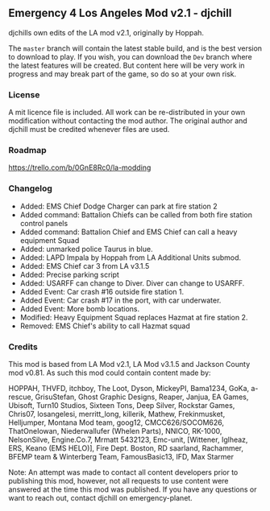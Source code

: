 ## Emergency 4 Los Angeles Mod v2.1 - djchill
djchills own edits of the LA mod v2.1, originally by Hoppah.

The `master` branch will contain the latest stable build, and is the best version to download to play. If you wish, you can download the `Dev` branch where the latest features will be created. But content here will be very work in progress and may break part of the game, so do so at your own risk.

### License
A mit licence file is included. All work can be re-distributed in your own modification without contacting the mod author. The original author and djchill must be credited whenever files are used.

### Roadmap
https://trello.com/b/0GnE8Rc0/la-modding

### Changelog
* Added: EMS Chief Dodge Charger can park at fire station 2
* Added command: Battalion Chiefs can be called from both fire station control panels
* Added command: Battalion Chief and EMS Chief can call a heavy equipment Squad
* Added: unmarked police Taurus in blue.
* Added: LAPD Impala by Hoppah from LA Additional Units submod.
* Added: EMS Chief car 3 from LA v3.1.5
* Added: Precise parking script
* Added: USARFF can change to Diver. Diver can change to USARFF.
* Added Event: Car crash #16 outside fire station 1.
* Added Event: Car crash #17 in the port, with car underwater.
* Added Event: More bomb locations.
* Modified: Heavy Equipment Squad replaces Hazmat at fire station 2.
* Removed: EMS Chief's ability to call Hazmat squad

### Credits
This mod is based from LA Mod v2.1, LA Mod v3.1.5 and Jackson County mod v0.81. As such this mod could contain content made by:

HOPPAH, THVFD, itchboy, The Loot, Dyson, MickeyPI, Bama1234, GoKa, a-rescue, GrisuStefan, Ghost Graphic Designs, Reaper, Janjua, EA Games, Ubisoft, Turn10 Studios, Sixteen Tons, Deep Silver, Rockstar Games, Chris07, losangelesi, merritt_long, killerik, Mathew, Frekinmusket, Helljumper, Montana Mod team, goog12, CMCC626/SOCOM626, ThatOneIowan, Niederwallufer (Whelen Parts), NNICO, RK-1000, NelsonSilve, Engine.Co.7, Mrmatt 5432123, Emc-unit, [Wittener, Iglheaz, ERS, Keano (EMS HELO)], Fire Dept. Boston, RD saarland, Rachammer, BFEMP team & Winterberg Team, FamousBasic13, IFD, Max Starmer

Note: An attempt was made to contact all content developers prior to publishing this mod, however, not all requests to use content were answered at the time this mod was published. If you have any questions or want to reach out, contact djchill on emergency-planet.
